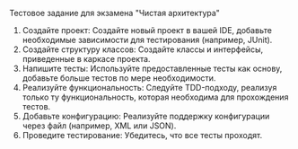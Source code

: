 Тестовое задание для экзамена "Чистая архитектура"
1. Создайте проект: Создайте новый проект в вашей IDE, добавьте необходимые зависимости для тестирования (например, JUnit).
2. Создайте структуру классов: Создайте классы и интерфейсы, приведенные в каркасе проекта.
3. Напишите тесты: Используйте предоставленные тесты как основу, добавьте больше тестов по мере необходимости.
4. Реализуйте функциональность: Следуйте TDD-подходу, реализуя только ту функциональность, которая необходима для прохождения тестов.
5. Добавьте конфигурацию: Реализуйте поддержку конфигурации через файл (например, XML или JSON).
6. Проведите тестирование: Убедитесь, что все тесты проходят.
